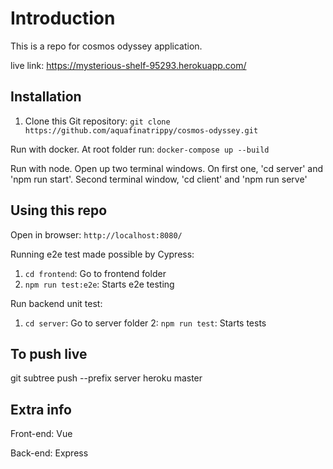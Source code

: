 # Introduction

This is a repo for cosmos odyssey application. 

live link: https://mysterious-shelf-95293.herokuapp.com/

## Installation

1. Clone this Git repository: `git clone https://github.com/aquafinatrippy/cosmos-odyssey.git`

Run with docker. At root folder run: `docker-compose up --build`

Run with node. Open up two terminal windows. On first one, 'cd server' and 'npm run start'. Second terminal window, 'cd client' and 'npm run serve'

## Using this repo

Open in browser: `http://localhost:8080/`

Running e2e test made possible by Cypress:

1. `cd frontend`: Go to frontend folder
2. `npm run test:e2e`: Starts e2e testing

Run backend unit test:

1. `cd server`: Go to server folder
2: `npm run test`: Starts tests

## To push live

git subtree push --prefix server heroku master

## Extra info

Front-end: Vue

Back-end: Express

